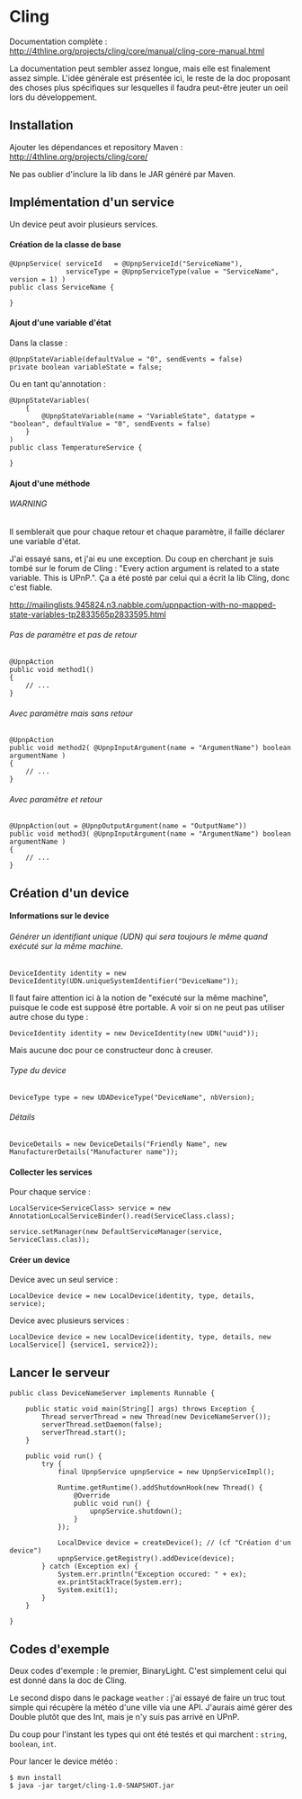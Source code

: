 # Cling

Documentation complète : http://4thline.org/projects/cling/core/manual/cling-core-manual.html

La documentation peut sembler assez longue, mais elle est finalement assez simple. L'idée générale est présentée ici, le reste de la doc proposant des choses plus spécifiques sur lesquelles il faudra peut-être jeuter un oeil lors du développement.

## Installation

Ajouter les dépendances et repository Maven : http://4thline.org/projects/cling/core/

Ne pas oublier d'inclure la lib dans le JAR généré par Maven.

## Implémentation d'un service

Un device peut avoir plusieurs services.

#### Création de la classe de base

    @UpnpService( serviceId   = @UpnpServiceId("ServiceName"),
                  serviceType = @UpnpServiceType(value = "ServiceName", version = 1) )
    public class ServiceName {
    
    }

#### Ajout d'une variable d'état

Dans la classe :

    @UpnpStateVariable(defaultValue = "0", sendEvents = false)
    private boolean variableState = false;
    
Ou en tant qu'annotation :

    @UpnpStateVariables(
        {
            @UpnpStateVariable(name = "VariableState", datatype = "boolean", defaultValue = "0", sendEvents = false)
        }
    )
    public class TemperatureService {
    
    }

#### Ajout d'une méthode

###### WARNING

Il semblerait que pour chaque retour et chaque paramètre, il faille déclarer une variable d'état.

J'ai essayé sans, et j'ai eu une exception. Du coup en cherchant je suis tombé sur le forum de Cling : "Every action argument is related to a state variable. This is UPnP.". Ça a été posté par celui qui a écrit la lib Cling, donc c'est fiable.

http://mailinglists.945824.n3.nabble.com/upnpaction-with-no-mapped-state-variables-tp2833565p2833595.html

###### Pas de paramètre et pas de retour

    @UpnpAction
    public void method1()
    {
        // ...
    }

###### Avec paramètre mais sans retour

    @UpnpAction
    public void method2( @UpnpInputArgument(name = "ArgumentName") boolean argumentName )
    {
        // ...
    }

###### Avec paramètre et retour

    @UpnpAction(out = @UpnpOutputArgument(name = "OutputName"))
    public void method3( @UpnpInputArgument(name = "ArgumentName") boolean argumentName )
    {
        // ...
    }

## Création d'un device

#### Informations sur le device

###### Générer un identifiant unique (UDN) qui sera toujours le même quand exécuté sur la même machine.

    DeviceIdentity identity = new DeviceIdentity(UDN.uniqueSystemIdentifier("DeviceName"));

Il faut faire attention ici à la notion de "exécuté sur la même machine", puisque le code est supposé être portable. A voir si on ne peut pas utiliser autre chose du type :

    DeviceIdentity identity = new DeviceIdentity(new UDN("uuid"));

Mais aucune doc pour ce constructeur donc à creuser.

###### Type du device

    DeviceType type = new UDADeviceType("DeviceName", nbVersion);

###### Détails

    DeviceDetails = new DeviceDetails("Friendly Name", new ManufacturerDetails("Manufacturer name"));

#### Collecter les services

Pour chaque service :

    LocalService<ServiceClass> service = new AnnotationLocalServiceBinder().read(ServiceClass.class);
    
    service.setManager(new DefaultServiceManager(service, ServiceClass.clas));

#### Créer un device

Device avec un seul service :

    LocalDevice device = new LocalDevice(identity, type, details, service);

Device avec plusieurs services :

    LocalDevice device = new LocalDevice(identity, type, details, new LocalService[] {service1, service2});

## Lancer le serveur

    public class DeviceNameServer implements Runnable {

        public static void main(String[] args) throws Exception {
            Thread serverThread = new Thread(new DeviceNameServer());
            serverThread.setDaemon(false);
            serverThread.start();
        }

        public void run() {
            try {
                final UpnpService upnpService = new UpnpServiceImpl();

                Runtime.getRuntime().addShutdownHook(new Thread() {
                    @Override
                    public void run() {
                        upnpService.shutdown();
                    }
                });

				LocalDevice device = createDevice(); // (cf "Création d'un device")
                upnpService.getRegistry().addDevice(device);
            } catch (Exception ex) {
                System.err.println("Exception occured: " + ex);
                ex.printStackTrace(System.err);
                System.exit(1);
            }
        }

    }

## Codes d'exemple

Deux codes d'exemple : le premier, BinaryLight. C'est simplement celui qui est donné dans la doc de Cling.

Le second dispo dans le package `weather` : j'ai essayé de faire un truc tout simple qui récupère la météo d'une ville via une API. J'aurais aimé gérer des Double plutôt que des Int, mais je n'y suis pas arrivé en UPnP.

Du coup pour l'instant les types qui ont été testés et qui marchent : `string`, `boolean`, `int`.

Pour lancer le device météo :

    $ mvn install
    $ java -jar target/cling-1.0-SNAPSHOT.jar